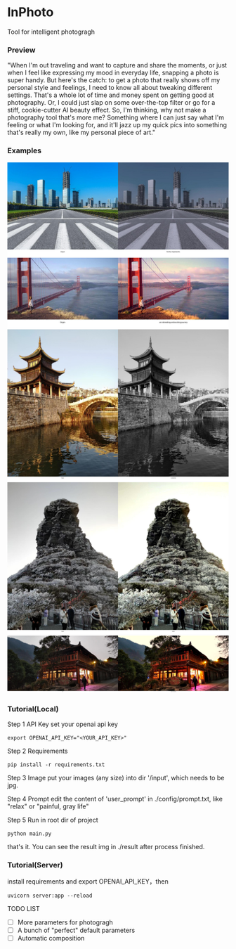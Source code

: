 # InPhoto
Tool for intelligent photogragh

### Preview
"When I'm out traveling and want to capture and share the moments, or just when I feel like expressing my mood in everyday life, snapping a photo is super handy. But here's the catch: to get a photo that really shows off my personal style and feelings, I need to know all about tweaking different settings. That's a whole lot of time and money spent on getting good at photography. Or, I could just slap on some over-the-top filter or go for a stiff, cookie-cutter AI beauty effect. So, I'm thinking, why not make a photography tool that's more me? Something where I can just say what I'm feeling or what I'm looking for, and it'll jazz up my quick pics into something that's really my own, like my personal piece of art."

### Examples
![Painful,hopeless life](examples/result_test_img_1.jpg)
![an interesting and exciting journey](examples/result_test_img_2.jpg)
![Old picture](examples/result_test_img_4.jpg)
![Bright](examples/result_test_img_5.jpg)
![bright, sunny, a good dayoff](examples/result_test_img_6.jpg)

### Tutorial(Local)

Step 1 API Key
set your openai api key
```
export OPENAI_API_KEY="<YOUR_API_KEY>"
```

Step 2 Requirements
```
pip install -r requirements.txt
```

Step 3 Image
put your images (any size) into dir '/input', which needs to be jpg.

Step 4 Prompt
edit the content of 'user_prompt' in ./config/prompt.txt,
like "relax" or "painful, gray life" 

Step 5 Run
in root dir of project
```
python main.py
```
that's it. You can see the result img in ./result after process finished.

### Tutorial(Server)

install requirements and export OPENAI_API_KEY，then
```
uvicorn server:app --reload
```

TODO LIST 
- [ ] More parameters for photogragh
- [ ] A bunch of "perfect" default parameters
- [ ] Automatic composition